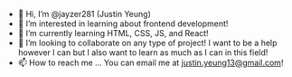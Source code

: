 - 👋 Hi, I’m @jayzer281 (Justin Yeung)
- 👀 I’m interested in learning about frontend development! 
- 🌱 I’m currently learning HTML, CSS, JS, and React! 
- 💞️ I’m looking to collaborate on any type of project! I want to be a help however I can but I also want to learn as much as I can in this field! 
- 📫 How to reach me ... You can email me at justin.yeung13@gmail.com!

